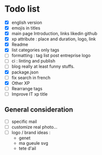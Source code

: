 # Todo list

- [x] english version
- [x] emojis in titles
- [x] main page Introduction, links likedin github
- [x] xp attribute : place and duration, logo, link
- [x] Readme
- [x] list categories only tags
- [ ] formatting : tag list post entreprise logo
- [ ] ci : linting and publish
- [ ] blog really at least funny stuffs.
- [x] package.json
- [ ] fix search in french
- [x] Other XP
- [ ] Rearrange tags
- [ ] Improve IT xp title

## General consideration

- [ ] specific mail
- [ ] customize real photo...
- [ ] logo / brand ideas :
  - genet
  - ma gueule svg
  - tete d'ail
